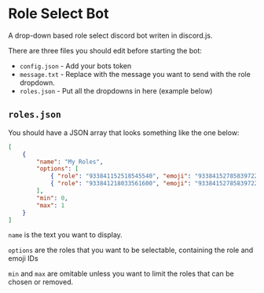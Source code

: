 # Role Select Bot
A drop-down based role select discord bot writen in discord.js.

There are three files you should edit before starting the bot:

- `config.json` - Add your bots token
- `message.txt` - Replace with the message you want to send with the role dropdown.
- `roles.json` - Put all the dropdowns in here (example below)

## `roles.json`
You should have a JSON array that looks something like the one below:

```json
[
    {
        "name": "My Roles",
        "options": [
            { "role": "933841152518545540", "emoji": "933841527858397225" },
            { "role": "933841218033561600", "emoji": "933841527858397225" }
        ],
        "min": 0,
        "max": 1
    }
]
```

`name` is the text you want to display.

`options` are the roles that you want to be selectable, containing the role and emoji IDs

`min` and `max` are omitable unless you want to limit the roles that can be chosen or removed.